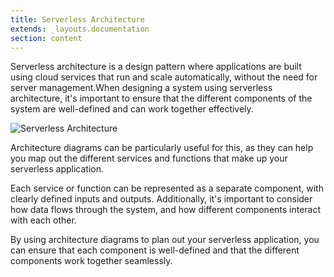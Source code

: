 ```yaml
---
title: Serverless Architecture
extends: _layouts.documentation
section: content
---
```


Serverless architecture is a design pattern where applications are built using cloud services that run and scale automatically, without the need for server management.When designing a system using serverless architecture, it's important to ensure that the different components of the system are well-defined and can work together effectively.

![Serverless Architecture](/assets/images/architecture-patterns/serverless-architecture.png "Serverless Architecture")

Architecture diagrams can be particularly useful for this, as they can help you map out the different services and functions that make up your serverless application.

Each service or function can be represented as a separate component, with clearly defined inputs and outputs. Additionally, it's important to consider how data flows through the system, and how different components interact with each other.

By using architecture diagrams to plan out your serverless application, you can ensure that each component is well-defined and that the different components work together seamlessly.